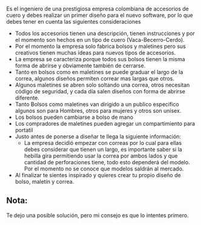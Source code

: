 Es el ingeniero de una prestigiosa empresa colombiana
de accesorios de cuero y debes realizar un primer diseño
para el nuevo software, por lo que debes tener en cuenta 
las siguientes consideraciones

* Todos los accesorios tienen una descripción, tienen instrucciones y por el momento son hechos
en un tipo de cuero (Vaca-Becerro-Cerdo).
* Por el momento la empresa solo fabrica bolsos y maletines
pero sus creativos tienen muchas ideas para nuevos tipos de accesorios.
* La empresa se caracteriza porque todos sus bolsos tienen la misma
forma de abrirse y obviamente también de cerrarse.
* Tanto en bolsos como en maletines se puede graduar el largo de 
la correa, algunos diseños permiten correar mas largas que otros.
*  Algunos maletines se abren solo soltando una correa, otros necesitan
código de seguridad, y cada día salen diseños con forma de abrirse diferente.
* Tanto Bolsos como maletines van dirigido a un publico especifico
algunos son para Hombres, otros para mujeres y otros son unisex.
* Los bolsos pueden cambiarse a bolso de mano
* Los compradores de maletines pueden agregar un compartimiento para portatil
* Justo antes de ponerse a diseñar te llega la siguiente información:
    *   La empresa decidió empezar con correas por lo cual para ellas debes 
    considerar que tienen un largo, es importante saber si la hebilla gira
     permitiendo usar la correa por ambos lados y que cantidad de 
    perforaciones tiene, todo esto dependerá del modelo. Por el momento no se conoce 
    que modelos saldrán al mercado. 
* Al finalizar te sientes inspirado y quieres crear tu propio diseño de bolso, 
maletín y correa.

## Nota:
Te dejo una posible solución, pero mi consejo es que lo intentes primero.
